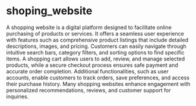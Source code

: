 # shoping_website
A shopping website is a digital platform designed to facilitate online purchasing of products or services. It offers a seamless user experience with features such as comprehensive product listings that include detailed descriptions, images, and pricing. Customers can easily navigate through intuitive search bars, category filters, and sorting options to find specific items. A shopping cart allows users to add, review, and manage selected products, while a secure checkout process ensures safe payment and accurate order completion. Additional functionalities, such as user accounts, enable customers to track orders, save preferences, and access their purchase history. Many shopping websites enhance engagement with personalized recommendations, reviews, and customer support for inquiries.
